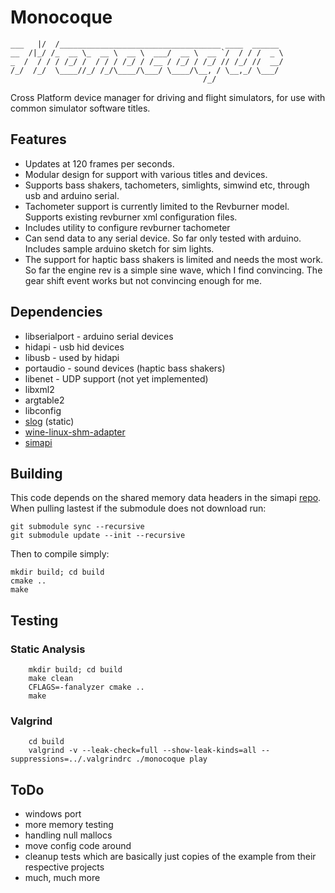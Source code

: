 # Monocoque
```
___   |/  /____________________________________ ____  ______ 
__  /|_/ /_  __ \_  __ \  __ \  ___/  __ \  __ `/  / / /  _ \
_  /  / / / /_/ /  / / / /_/ / /__ / /_/ / /_/ // /_/ //  __/
/_/  /_/  \____//_/ /_/\____/\___/ \____/\__, / \__,_/ \___/ 
                                           /_/
```
Cross Platform device manager for driving and flight simulators, for use with common simulator software titles.

## Features
- Updates at 120 frames per seconds.
- Modular design for support with various titles and devices.
- Supports bass shakers, tachometers, simlights, simwind etc, through usb and arduino serial.
- Tachometer support is currently  limited to the Revburner model. Supports existing revburner xml configuration files.
- Includes utility to configure revburner tachometer
- Can send data to any serial device. So far only tested with arduino. Includes sample arduino sketch for sim lights.
- The support for haptic bass shakers is limited and needs the most work. So far the engine rev is a simple sine wave, which I find convincing. The gear shift event works but not convincing enough for me.

## Dependencies
- libserialport - arduino serial devices
- hidapi - usb hid devices
- libusb - used by hidapi
- portaudio - sound devices (haptic bass shakers)
- libenet - UDP support (not yet implemented)
- libxml2
- argtable2
- libconfig
- [slog](https://github.com/kala13x/slog) (static)
- [wine-linux-shm-adapter](https://github.com/spacefreak18/wine-linux-shm-adapter)
- [simapi](https://github.com/spacefreak18/simapi)

## Building
This code depends on the shared memory data headers in the simapi [repo](https://github.com/spacefreak18/simapi). When pulling lastest if the submodule does not download run:
```
git submodule sync --recursive
git submodule update --init --recursive
```
Then to compile simply:
```
mkdir build; cd build
cmake ..
make
```
## Testing

### Static Analysis
```
    mkdir build; cd build
    make clean
    CFLAGS=-fanalyzer cmake ..
    make
```
### Valgrind
```
    cd build
    valgrind -v --leak-check=full --show-leak-kinds=all --suppressions=../.valgrindrc ./monocoque play
```

## ToDo
 - windows port
 - more memory testing
 - handling null mallocs
 - move config code around
 - cleanup tests which are basically just copies of the example from their respective projects
 - much, much more
